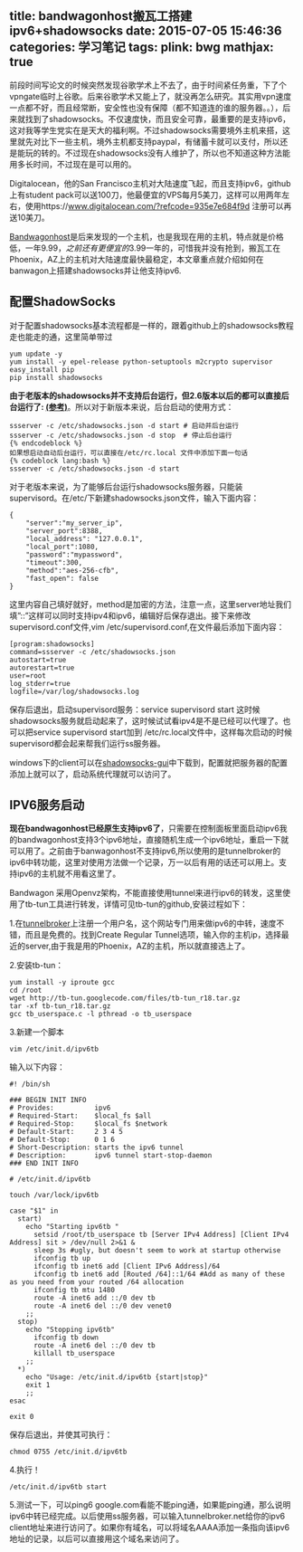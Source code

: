 title: bandwagonhost搬瓦工搭建ipv6+shadowsocks
date: 2015-07-05 15:46:36
categories: 学习笔记
tags:
plink: bwg
mathjax: true
---
前段时间写论文的时候突然发现谷歌学术上不去了，由于时间紧任务重，下了个vpngate临时上谷歌。后来谷歌学术又能上了，就没再怎么研究。其实用vpn速度一点都不好，而且经常断，安全性也没有保障（都不知道连的谁的服务器。。），后来就找到了shadowsocks。不仅速度快，而且安全可靠，最重要的是支持ipv6，这对我等学生党实在是天大的福利啊。不过shadowsocks需要境外主机来搭，这里就先对比下一些主机，境外主机都支持paypal，有储蓄卡就可以支付，所以还是能玩的转的。不过现在shadowsocks没有人维护了，所以也不知道这种方法能用多长时间，不过现在是可以用的。

Digitalocean，他的San Francisco主机对大陆速度飞起，而且支持ipv6，github上有student pack可以送100刀，他最便宜的VPS每月5美刀，这样可以用两年左右，使用https://www.digitalocean.com/?refcode=935e7e684f9d 注册可以再送10美刀。

[Bandwagonhost](https://bandwagonhost.com/aff.php?aff=3889)是后来发现的一个主机，也是我现在用的主机，特点就是价格低，一年$9.99，之前还有更便宜的$3.99一年的，可惜我并没有抢到，搬瓦工在Phoenix，AZ上的主机对大陆速度最快最稳定，本文章重点就介绍如何在banwagon上搭建shadowsocks并让他支持ipv6.

## 配置ShadowSocks

对于配置shadowsocks基本流程都是一样的，跟着github上的shadowsocks教程走也能走的通，这里简单带过

```
yum update -y
yum install -y epel-release python-setuptools m2crypto supervisor
easy_install pip
pip install shadowsocks
```

**由于老版本的shadowsocks并不支持后台运行，但2.6版本以后的都可以直接后台运行了:  [(参考)](https://github.com/shadowsocks/shadowsocks/wiki/%E7%94%A8-Supervisor-%E8%BF%90%E8%A1%8C-Shadowsocks)**。所以对于新版本来说，后台启动的使用方式：
```
ssserver -c /etc/shadowsocks.json -d start # 启动并后台运行
ssserver -c /etc/shadowsocks.json -d stop  # 停止后台运行
{% endcodeblock %}
如果想启动自动后台运行，可以直接在/etc/rc.local 文件中添加下面一句话
{% codeblock lang:bash %}
ssserver -c /etc/shadowsocks.json -d start
```

对于老版本来说，为了能够后台运行shadowsocks服务器，只能装supervisord。在/etc/下新建shadowsocks.json文件，输入下面内容：

```
{
    "server":"my_server_ip",
    "server_port":8388,
    "local_address": "127.0.0.1",
    "local_port":1080,
    "password":"mypassword",
    "timeout":300,
    "method":"aes-256-cfb",
    "fast_open": false
}
```

这里内容自己填好就好，method是加密的方法，注意一点，这里server地址我们填”::”这样可以同时支持ipv4和ipv6，编辑好后保存退出。接下来修改supervisord.conf文件,vim /etc/supervisord.conf,在文件最后添加下面内容：

```
[program:shadowsocks]
command=ssserver -c /etc/shadowsocks.json
autostart=true
autorestart=true
user=root
log_stderr=true
logfile=/var/log/shadowsocks.log
```

保存后退出，启动supervisord服务：service supervisord start 这时候shadowsocks服务就启动起来了，这时候试试看ipv4是不是已经可以代理了。也可以把service supervisord start加到 /etc/rc.local文件中，这样每次启动的时候supervisord都会起来帮我们运行ss服务器。

windows下的client可以在[shadowsocks-gui](http://sourceforge.net/projects/shadowsocksgui/files/dist/)中下载到，配置就把服务器的配置添加上就可以了，启动系统代理就可以访问了。

## IPV6服务启动

**现在bandwagonhost已经原生支持ipv6了**，只需要在控制面板里面启动ipv6我的bandwagonhost支持3个ipv6地址，直接随机生成一个ipv6地址，重启一下就可以用了。之前由于banwagonhost不支持ipv6,所以使用的是tunnelbroker的ipv6中转功能，这里对使用方法做一个记录，万一以后有用的话还可以用上。支持ipv6的主机就不用看这里了。

Bandwagon 采用Openvz架构，不能直接使用tunnel来进行ipv6的转发，这里使用了tb-tun工具进行转发，详情可见tb-tun的github,安装过程如下：

1.在[tunnelbroker](https://tunnelbroker.net/)上注册一个用户名，这个网站专门用来做ipv6的中转，速度不错，而且是免费的。找到Create Regular Tunnel选项，输入你的主机ip，选择最近的server,由于我是用的Phoenix，AZ的主机，所以就直接选上了。

2.安装tb-tun：

```
yum install -y iproute gcc
cd /root
wget http://tb-tun.googlecode.com/files/tb-tun_r18.tar.gz
tar -xf tb-tun_r18.tar.gz
gcc tb_userspace.c -l pthread -o tb_userspace
```

3.新建一个脚本

```
vim /etc/init.d/ipv6tb
```

输入以下内容：

```
#! /bin/sh

### BEGIN INIT INFO
# Provides:          ipv6
# Required-Start:    $local_fs $all
# Required-Stop:     $local_fs $network
# Default-Start:     2 3 4 5
# Default-Stop:      0 1 6
# Short-Description: starts the ipv6 tunnel
# Description:       ipv6 tunnel start-stop-daemon
### END INIT INFO

# /etc/init.d/ipv6tb

touch /var/lock/ipv6tb

case "$1" in
  start)
    echo "Starting ipv6tb "
      setsid /root/tb_userspace tb [Server IPv4 Address] [Client IPv4 Address] sit > /dev/null 2>&1 &
      sleep 3s #ugly, but doesn't seem to work at startup otherwise
      ifconfig tb up
      ifconfig tb inet6 add [Client IPv6 Address]/64
      ifconfig tb inet6 add [Routed /64]::1/64 #Add as many of these as you need from your routed /64 allocation
      ifconfig tb mtu 1480
      route -A inet6 add ::/0 dev tb
      route -A inet6 del ::/0 dev venet0
    ;;
  stop)
    echo "Stopping ipv6tb"
      ifconfig tb down
      route -A inet6 del ::/0 dev tb
      killall tb_userspace
    ;;
  *)
    echo "Usage: /etc/init.d/ipv6tb {start|stop}"
    exit 1
    ;;
esac

exit 0
```

保存后退出，并使其可执行：

```
chmod 0755 /etc/init.d/ipv6tb
```

4.执行！
```
/etc/init.d/ipv6tb start
```

5.测试一下，可以ping6 google.com看能不能ping通，如果能ping通，那么说明ipv6中转已经完成。以后使用ss服务器，可以输入tunnelbroker.net给你的ipv6 client地址来进行访问了。如果你有域名，可以将域名AAAA添加一条指向该ipv6地址的记录，以后可以直接用这个域名来访问了。
